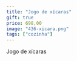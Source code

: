 ```yaml
---
title: "Jogo de xícaras"
gift: true
price: 698,00
image: "436-xicara.png"
tags: ["cozinha"]
---
```


Jogo de xícaras